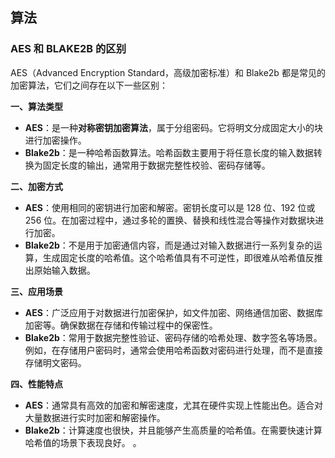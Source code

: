 ## 算法
### AES 和 BLAKE2B 的区别
AES（Advanced Encryption Standard，高级加密标准）和 Blake2b 都是常见的加密算法，它们之间存在以下一些区别：

**一、算法类型**
-   **AES**：是一种**对称密钥加密算法**，属于分组密码。它将明文分成固定大小的块进行加密操作。
-   **Blake2b**：是一种哈希函数算法。哈希函数主要用于将任意长度的输入数据转换为固定长度的输出，通常用于数据完整性校验、密码存储等。

**二、加密方式**
-   **AES**：使用相同的密钥进行加密和解密。密钥长度可以是 128 位、192 位或 256 位。在加密过程中，通过多轮的置换、替换和线性混合等操作对数据块进行加密。
-   **Blake2b**：不是用于加密通信内容，而是通过对输入数据进行一系列复杂的运算，生成固定长度的哈希值。这个哈希值具有不可逆性，即很难从哈希值反推出原始输入数据。

**三、应用场景**
-   **AES**：广泛应用于对数据进行加密保护，如文件加密、网络通信加密、数据库加密等。确保数据在存储和传输过程中的保密性。
-   **Blake2b**：常用于数据完整性验证、密码存储的哈希处理、数字签名等场景。例如，在存储用户密码时，通常会使用哈希函数对密码进行处理，而不是直接存储明文密码。

**四、性能特点**
-   **AES**：通常具有高效的加密和解密速度，尤其在硬件实现上性能出色。适合对大量数据进行实时加密和解密操作。
-   **Blake2b**：计算速度也很快，并且能够产生高质量的哈希值。在需要快速计算哈希值的场景下表现良好。
。
